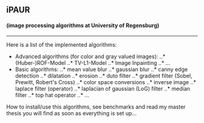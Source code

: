 ## iPAUR
#### (image processing algorithms at University of Regensburg)
------------------------
Here is a list of the implemented algorithms:

+ Advanced algorithms (for color and gray valued images):
..* (Huber-)ROF-Model
..* TV-L1-Model
..* Image Inpainting
..* ...
+ Basic algorithms:
..* mean value blur
..* gaussian blur
..* canny edge detection
..* dilatation
..* erosion
..* duto filter
..* gradient filter (Sobel, Prewitt, Robert's Cross)
..* color space conversions
..* inverse image
..* laplace filter (operator)
..* laplacian of gaussian (LoG) filter
..* median filter
..* top hat operator
..* ...

How to install/use this algorithms, see benchmarks and read my master thesis you will find as soon as everything is set up...